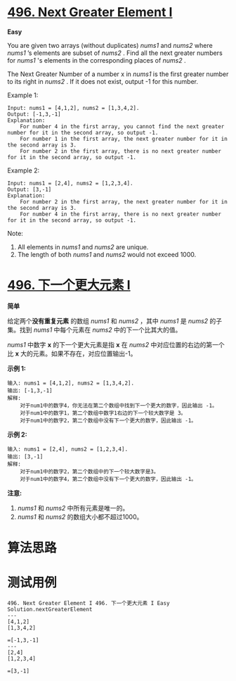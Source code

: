 # [496. Next Greater Element I][enTitle]

**Easy**

You are given two arrays (without duplicates)  *nums1*  and  *nums2*  where  *nums1* ’s elements are subset of  *nums2* . Find all the next greater numbers for  *nums1* 's elements in the corresponding places of  *nums2* .

The Next Greater Number of a number x in  *nums1*  is the first greater number to its right in  *nums2* . If it does not exist, output -1 for this number.

Example 1:

```
Input: nums1 = [4,1,2], nums2 = [1,3,4,2].
Output: [-1,3,-1]
Explanation:
    For number 4 in the first array, you cannot find the next greater number for it in the second array, so output -1.
    For number 1 in the first array, the next greater number for it in the second array is 3.
    For number 2 in the first array, there is no next greater number for it in the second array, so output -1.

```



Example 2:

```
Input: nums1 = [2,4], nums2 = [1,2,3,4].
Output: [3,-1]
Explanation:
    For number 2 in the first array, the next greater number for it in the second array is 3.
    For number 4 in the first array, there is no next greater number for it in the second array, so output -1.

```



Note:

1. All elements in  *nums1*  and  *nums2*  are unique. 
2. The length of both  *nums1*  and  *nums2*  would not exceed 1000.


# [496. 下一个更大元素 I][cnTitle]

**简单**

给定两个**没有重复元素** 的数组  *nums1*  和  *nums2*  ，其中 *nums1*  是  *nums2*  的子集。找到  *nums1*  中每个元素在  *nums2*  中的下一个比其大的值。

 *nums1*  中数字 **x**  的下一个更大元素是指 **x**  在  *nums2*  中对应位置的右边的第一个比 **x** 大的元素。如果不存在，对应位置输出-1。

**示例 1:** 

```
输入: nums1 = [4,1,2], nums2 = [1,3,4,2].
输出: [-1,3,-1]
解释:
    对于num1中的数字4，你无法在第二个数组中找到下一个更大的数字，因此输出 -1。
    对于num1中的数字1，第二个数组中数字1右边的下一个较大数字是 3。
    对于num1中的数字2，第二个数组中没有下一个更大的数字，因此输出 -1。
```

**示例 2:** 

```
输入: nums1 = [2,4], nums2 = [1,2,3,4].
输出: [3,-1]
解释:
    对于num1中的数字2，第二个数组中的下一个较大数字是3。
    对于num1中的数字4，第二个数组中没有下一个更大的数字，因此输出 -1。

```

**注意:** 

1.  *nums1* 和 *nums2* 中所有元素是唯一的。 
2.  *nums1* 和 *nums2*  的数组大小都不超过1000。


# 算法思路

# 测试用例
```
496. Next Greater Element I 496. 下一个更大元素 I Easy
Solution.nextGreaterElement
---
[4,1,2]
[1,3,4,2]

=[-1,3,-1]
---
[2,4]
[1,2,3,4]

=[3,-1]
```

[enTitle]: https://leetcode.com/problems/next-greater-element-i/
[cnTitle]: https://leetcode-cn.com/problems/next-greater-element-i/
